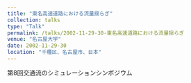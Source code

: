 ```yaml
---
title: "東名高速道路における流量揺らぎ"
collection: talks
type: "Talk"
permalink: /talks/2002-11-29-30-東名高速道路における流量揺らぎ
venue: "名古屋大学"
date: 2002-11-29-30
location: "千種区、名古屋市、日本"
---
```


第8回交通流のシミュレーションシンポジウム
